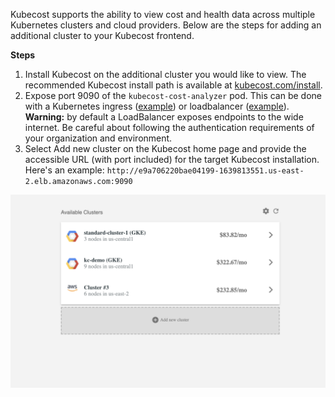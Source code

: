 Kubecost supports the ability to view cost and health data across multiple Kubernetes clusters and cloud providers. 
Below are the steps for adding an additional cluster to your Kubecost frontend.

**Steps**

1. Install Kubecost on the additional cluster you would like to view. The recommended Kubecost install path is available at [kubecost.com/install](http://kubecost.com/install). 
2. Expose port 9090 of the `kubecost-cost-analyzer` pod. This can be done with a Kubernetes ingress ([example](https://github.com/kubecost/docs/blob/e82db0bff942dbb8abf6d74b979b10b121bce705/getting-started.md#basic-auth)) or loadbalancer ([example](https://github.com/kubecost/docs/blob/master/kubecost-lb.yaml)). **Warning:** by default a LoadBalancer exposes endpoints to the wide internet. Be careful about following the authentication requirements of your organization and environment. 
3. Select Add new cluster on the Kubecost home page and provide the accessible URL (with port included) for the target Kubecost installation. Here's an example: `http://e9a706220bae04199-1639813551.us-east-2.elb.amazonaws.com:9090`

![Add a cluster view](kubecost-index.png)
